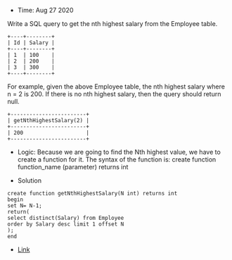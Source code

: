* Time: Aug 27 2020

Write a SQL query to get the nth highest salary from the Employee table.

```
+----+--------+
| Id | Salary |
+----+--------+
| 1  | 100    |
| 2  | 200    |
| 3  | 300    |
+----+--------+
```
For example, given the above Employee table, the nth highest salary where n = 2 is 200. If there is no nth highest salary, then the query should return null.

```
+------------------------+
| getNthHighestSalary(2) |
+------------------------+
| 200                    |
+------------------------+
```

* Logic: Because we are going to find the Nth highest value, we have to create a function for it.
The syntax of the function is:
create function function_name (parameter) returns int

* Solution
```
create function getNthHighestSalary(N int) returns int
begin
set N= N-1;
return(
select distinct(Salary) from Employee
order by Salary desc limit 1 offset N
);
end

```

* [Link](https://leetcode.com/problems/nth-highest-salary/submissions/)

